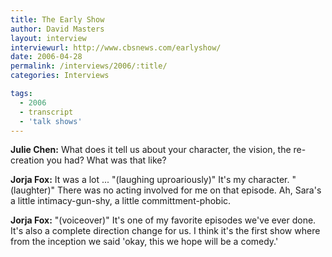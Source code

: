 ```yaml
---
title: The Early Show 
author: David Masters
layout: interview
interviewurl: http://www.cbsnews.com/earlyshow/
date: 2006-04-28
permalink: /interviews/2006/:title/
categories: Interviews

tags:
  - 2006
  - transcript
  - 'talk shows'
---
```


**Julie Chen:** What does it tell us about your character, the vision, the re-creation you had? What was that like?

**Jorja Fox:** It was a lot ... "(laughing uproariously)" It's my character. "(laughter)" There was no acting involved for me on that episode. Ah, Sara's a little intimacy-gun-shy, a little committment-phobic.

**Jorja Fox:** "(voiceover)" It's one of my favorite episodes we've ever done. It's also a complete direction change for us. I think it's the first show where from the inception we said 'okay, this we hope will be a comedy.'  